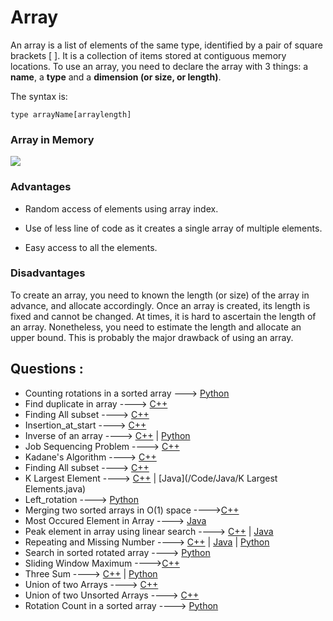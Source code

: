 # Array

An array is a list of elements of the same type, identified by a pair of square brackets [ ]. It is a collection of items stored at contiguous memory locations. To use an array, you need to declare the array with 3 things: a **name**, a **type** and a **dimension (or size, or length)**.

The syntax is:

`type arrayName[arraylength]`

### Array in Memory

![](https://media.geeksforgeeks.org/wp-content/uploads/array-2.png)

### Advantages

- Random access of elements using array index.

- Use of less line of code as it creates a single array of multiple elements.

- Easy access to all the elements.

### Disadvantages

To create an array, you need to known the length (or size) of the array in advance, and allocate accordingly. Once an array is created, its length is fixed and cannot be changed. At times, it is hard to ascertain the length of an array. Nonetheless, you need to estimate the length and allocate an upper bound. This is probably the major drawback of using an array.


## Questions :

 * Counting rotations in a sorted array ---> [Python](/Code/Python/Count_of_rotations.py)
 * Find duplicate in array ----> [C++](/Code/C++/Duplicate_in_array.cpp)
 * Finding All subset ----> [C++](/Code/C++/Finding_all_subset.cpp)
 * Insertion_at_start ----> [C++](/Code/C++/insertion_at_start.cpp)
 * Inverse of an array ----> [C++](Code/C++/inverse_of_an_array.cpp) | [Python](/Code/Python/inverseArray.py)
 * Job Sequencing Problem ----> [C++](/Code/C++/job_sequencing_problem.cpp)
 * Kadane's Algorithm ----> [C++](/Code/C++/kadane_algo.cpp) 
 * Finding All subset ----> [C++](/Code/C++/Finding_all_subset.cpp)
 * K Largest Element  ----> [C++](/Code/C++/K_largest_element.cpp) | [Java](/Code/Java/K Largest Elements.java)
 * Left_rotation ----> [Python](/Code/Python/left_rotation.py)
 * Merging two sorted arrays in O(1) space ---->[C++](/Code/C++/merge_in_constant_space.cpp) 
 * Most Occured Element in Array ----> [Java](/Code/Java/mostoccured.java)
 * Peak element in array using linear search ----> [C++](/Code/C++/peak_value_linear_search.cpp) | [Java](/Code/Java/peakvalueinarray.java)
 * Repeating and Missing Number ----> [C++](/Code/C++/repeating_and_missing_number.cpp) | [Java](/Code/Java/Repeating_And_Missing_Number.java) | [Python](/Code/Python/Repeating_and_missing_number.py) 
 * Search in sorted rotated array ----> [Python](/Code/Python/search_in_sorted_rotated_array.py)
 * Sliding Window Maximum ---->[C++](/Code/C++/Sliding_Window_Maximum.cpp)
 * Three Sum ----> [C++](/Code/C++/ThreeSum.cpp) | [Python](/Code/Python/Three_Sum.py)
 * Union of two Arrays ----> [C++](Code/C++/Union_of_two_unsorted_array.cpp)
 * Union of two Unsorted Arrays ----> [C++](/Code/C++/Union_of_two_unsorted_array.cpp)
 * Rotation Count in a sorted array ----> [Python](/Code/Python/RotationCount.py)


